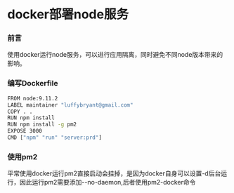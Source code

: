 # docker部署node服务

### 前言

使用docker运行node服务，可以进行应用隔离，同时避免不同node版本带来的影响。

### 编写Dockerfile

```sh
FROM node:9.11.2
LABEL maintainer "luffybryant@gmail.com"
COPY . .
RUN npm install
RUN npm install -g pm2
EXPOSE 3000
CMD ["npm" "run" "server:prd"]
```

### 使用pm2

平常使用docker运行pm2直接启动会挂掉，是因为docker自身可以设置-d后台运行，因此运行pm2需要添加--no-daemon,后者使用pm2-docker命令
